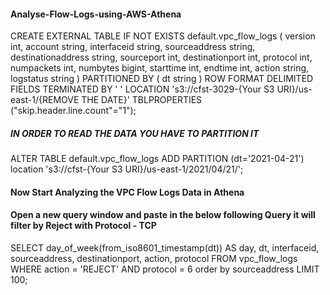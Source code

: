#### Analyse-Flow-Logs-using-AWS-Athena #######
CREATE EXTERNAL TABLE IF NOT EXISTS default.vpc_flow_logs (
         version int,
         account string,
         interfaceid string,
         sourceaddress string,
         destinationaddress string,
         sourceport int,
         destinationport int,
         protocol int,
         numpackets int,
         numbytes bigint,
         starttime int,
         endtime int,
         action string,
         logstatus string 
) PARTITIONED BY (
        dt string
) ROW FORMAT DELIMITED FIELDS TERMINATED BY ' ' LOCATION 's3://cfst-3029-{Your S3 URI}/us-east-1/{REMOVE THE DATE}' TBLPROPERTIES ("skip.header.line.count"="1");


##### IN ORDER TO READ THE DATA YOU HAVE TO PARTITION IT ###############

ALTER TABLE default.vpc_flow_logs 
ADD PARTITION (dt='2021-04-21') 
location 's3://cfst-{Your S3 URI}/us-east-1/2021/04/21/';

#### Now Start Analyzing the VPC Flow Logs Data in Athena #####
#### Open a new query window and paste in the below following Query it will filter by Reject with Protocol - TCP #####

SELECT day_of_week(from_iso8601_timestamp(dt)) AS
     day,
     dt,
     interfaceid,
     sourceaddress,
     destinationport,
     action,
     protocol
   FROM vpc_flow_logs
   WHERE action = 'REJECT' AND protocol = 6
   order by sourceaddress
   LIMIT 100;
